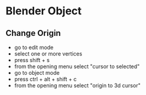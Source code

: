 # Blender Object

## Change Origin
* go to edit mode
* select one or more vertices
* press shift + s
* from the opening menu select "cursor to selected"
* go to object mode
* press ctrl + alt + shift + c
* from the opening menu select "origin to 3d cursor"
